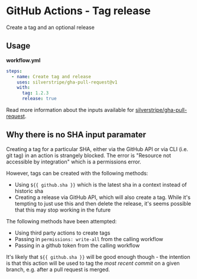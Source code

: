# GitHub Actions - Tag release

Create a tag and an optional release

## Usage

**workflow.yml**
```yml
steps:
  - name: Create tag and release
    uses: silverstripe/gha-pull-request@v1
    with:
      tag: 1.2.3
      release: true
```

Read more information about the inputs available for [silverstripe/gha-pull-request](https://github.com/silverstripe/gha-pull-request).

## Why there is no SHA input paramater

Creating a tag for a particular SHA, either via the GitHub API or via CLI (i.e. git tag) in an action is strangely blocked. The error is "Resource not accessible by integration" which is a permissions error.

However, tags can be created with the following methods:
- Using `${{ github.sha }}` which is the latest sha in a context instead of historic sha
- Creating a release via GitHub API, which will also create a tag. While it's tempting to just use this and then delete the release, it's seems possible that this may stop working in the future

The following methods have been attempted:
- Using third party actions to create tags
- Passing in `permissions: write-all` from the calling workflow
- Passing in a github token from the calling workflow

It's likely that `${{ github.sha }}` will be good enough though - the intention is that this action will be used to tag the _most recent commit_ on a given branch, e.g. after a pull request is merged.
